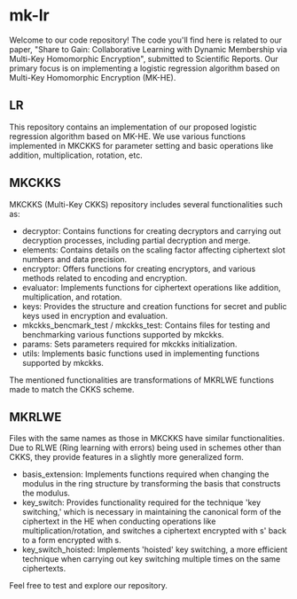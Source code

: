# mk-lr

Welcome to our code repository! The code you'll find here is related to our paper, "Share to Gain: Collaborative Learning with Dynamic Membership via Multi-Key Homomorphic Encryption", submitted to Scientific Reports. Our primary focus is on implementing a logistic regression algorithm based on Multi-Key Homomorphic Encryption (MK-HE).

## LR

This repository contains an implementation of our proposed logistic regression algorithm based on MK-HE. We use various functions implemented in MKCKKS for parameter setting and basic operations like addition, multiplication, rotation, etc.

## MKCKKS

MKCKKS (Multi-Key CKKS) repository includes several functionalities such as:

- decryptor: Contains functions for creating decryptors and carrying out decryption processes, including partial decryption and merge.
- elements: Contains details on the scaling factor affecting ciphertext slot numbers and data precision.
- encryptor: Offers functions for creating encryptors, and various methods related to encoding and encryption.
- evaluator: Implements functions for ciphertext operations like addition, multiplication, and rotation.
- keys: Provides the structure and creation functions for secret and public keys used in encryption and evaluation.
- mkckks_bencmark_test / mkckks_test: Contains files for testing and benchmarking various functions supported by mkckks.
- params: Sets parameters required for mkckks initialization.
- utils: Implements basic functions used in implementing functions supported by mkckks.

The mentioned functionalities are transformations of MKRLWE functions made to match the CKKS scheme.

## MKRLWE

Files with the same names as those in MKCKKS have similar functionalities. Due to RLWE (Ring learning with errors) being used in schemes other than CKKS, they provide features in a slightly more generalized form.

- basis_extension: Implements functions required when changing the modulus in the ring structure by transforming the basis that constructs the modulus.
- key_switch: Provides functionality required for the technique 'key switching,' which is necessary in maintaining the canonical form of the ciphertext in the HE when conducting operations like multiplication/rotation, and switches a ciphertext encrypted with s' back to a form encrypted with s.
- key_switch_hoisted: Implements 'hoisted' key switching, a more efficient technique when carrying out key switching multiple times on the same ciphertexts.

Feel free to test and explore our repository.

